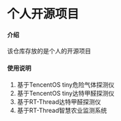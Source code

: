 # 个人开源项目

#### 介绍
该仓库存放的是个人的开源项目

#### 使用说明

1.  基于TencentOS tiny危险气体探测仪
2.  基于TencentOS tiny达特甲醛探测仪
3.  基于RT-Thread达特甲醛探测仪
4.  基于RT-Thread智慧农业监测系统
